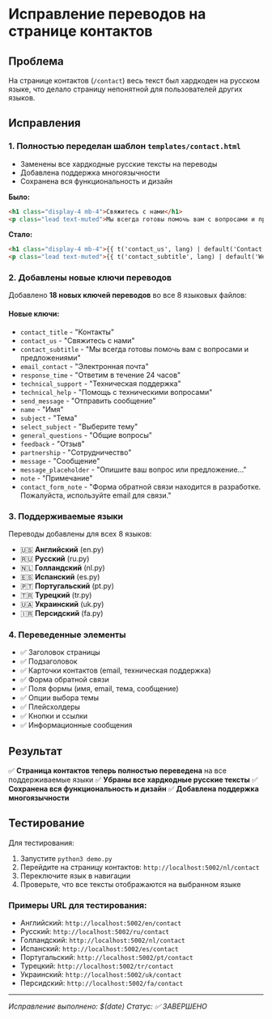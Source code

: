 # Исправление переводов на странице контактов

## Проблема
На странице контактов (`/contact`) весь текст был хардкоден на русском языке, что делало страницу непонятной для пользователей других языков.

## Исправления

### 1. **Полностью переделан шаблон `templates/contact.html`**
- Заменены все хардкодные русские тексты на переводы
- Добавлена поддержка многоязычности
- Сохранена вся функциональность и дизайн

**Было:**
```html
<h1 class="display-4 mb-4">Свяжитесь с нами</h1>
<p class="lead text-muted">Мы всегда готовы помочь вам с вопросами и предложениями</p>
```

**Стало:**
```html
<h1 class="display-4 mb-4">{{ t('contact_us', lang) | default('Contact Us') }}</h1>
<p class="lead text-muted">{{ t('contact_subtitle', lang) | default('We are always ready to help you with questions and suggestions') }}</p>
```

### 2. **Добавлены новые ключи переводов**
Добавлено **18 новых ключей переводов** во все 8 языковых файлов:

#### Новые ключи:
- `contact_title` - "Контакты"
- `contact_us` - "Свяжитесь с нами"
- `contact_subtitle` - "Мы всегда готовы помочь вам с вопросами и предложениями"
- `email_contact` - "Электронная почта"
- `response_time` - "Ответим в течение 24 часов"
- `technical_support` - "Техническая поддержка"
- `technical_help` - "Помощь с техническими вопросами"
- `send_message` - "Отправить сообщение"
- `name` - "Имя"
- `subject` - "Тема"
- `select_subject` - "Выберите тему"
- `general_questions` - "Общие вопросы"
- `feedback` - "Отзыв"
- `partnership` - "Сотрудничество"
- `message` - "Сообщение"
- `message_placeholder` - "Опишите ваш вопрос или предложение..."
- `note` - "Примечание"
- `contact_form_note` - "Форма обратной связи находится в разработке. Пожалуйста, используйте email для связи."

### 3. **Поддерживаемые языки**
Переводы добавлены для всех 8 языков:
- 🇺🇸 **Английский** (en.py)
- 🇷🇺 **Русский** (ru.py)
- 🇳🇱 **Голландский** (nl.py)
- 🇪🇸 **Испанский** (es.py)
- 🇵🇹 **Португальский** (pt.py)
- 🇹🇷 **Турецкий** (tr.py)
- 🇺🇦 **Украинский** (uk.py)
- 🇮🇷 **Персидский** (fa.py)

### 4. **Переведенные элементы**
- ✅ Заголовок страницы
- ✅ Подзаголовок
- ✅ Карточки контактов (email, техническая поддержка)
- ✅ Форма обратной связи
- ✅ Поля формы (имя, email, тема, сообщение)
- ✅ Опции выбора темы
- ✅ Плейсхолдеры
- ✅ Кнопки и ссылки
- ✅ Информационные сообщения

## Результат
✅ **Страница контактов теперь полностью переведена** на все поддерживаемые языки
✅ **Убраны все хардкодные русские тексты**
✅ **Сохранена вся функциональность и дизайн**
✅ **Добавлена поддержка многоязычности**

## Тестирование
Для тестирования:
1. Запустите `python3 demo.py`
2. Перейдите на страницу контактов: `http://localhost:5002/nl/contact`
3. Переключите язык в навигации
4. Проверьте, что все тексты отображаются на выбранном языке

### Примеры URL для тестирования:
- Английский: `http://localhost:5002/en/contact`
- Русский: `http://localhost:5002/ru/contact`
- Голландский: `http://localhost:5002/nl/contact`
- Испанский: `http://localhost:5002/es/contact`
- Португальский: `http://localhost:5002/pt/contact`
- Турецкий: `http://localhost:5002/tr/contact`
- Украинский: `http://localhost:5002/uk/contact`
- Персидский: `http://localhost:5002/fa/contact`

---
*Исправление выполнено: $(date)*
*Статус: ✅ ЗАВЕРШЕНО*
